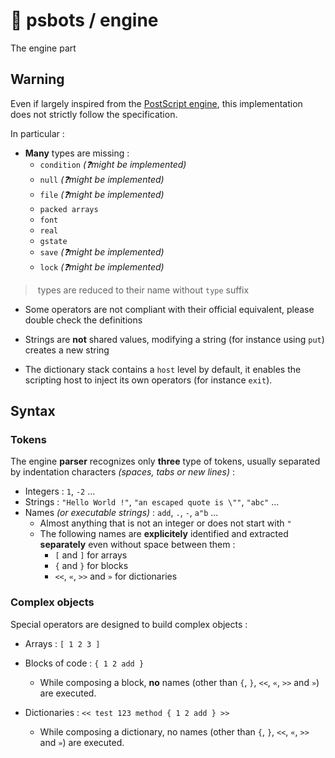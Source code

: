 # 🤖 psbots / engine

The engine part

## Warning

Even if largely inspired from the [PostScript engine](https://en.wikipedia.org/wiki/PostScript), this implementation does not strictly follow the specification.

In particular :

* **Many** types are missing :
  * `condition` *(❓might be implemented)*
  * `null` *(❓might be implemented)*
  * `file` *(❓might be implemented)*
  * `packed arrays`
  * `font`
  * `real`
  * `gstate`
  * `save` *(❓might be implemented)*
  * `lock` *(❓might be implemented)*

> types are reduced to their name without `type` suffix

* Some operators are not compliant with their official equivalent, please double check the definitions

* Strings are **not** shared values, modifying a string (for instance using  `put`) creates a new string

* The dictionary stack contains a `host` level by default, it enables the scripting host to inject its own operators (for instance `exit`).

## Syntax

### Tokens

The engine **parser** recognizes only **three** type of tokens, usually separated by indentation characters *(spaces, tabs or new lines)* :

* Integers : `1`, `-2` ...
* Strings : `"Hello World !"`, `"an escaped quote is \""`, `"abc"` ...
* Names *(or executable strings)* : `add`, `.`, `-`, `a"b` ... 
  * Almost anything that is not an integer or does not start with `"`
  * The following names are **explicitely** identified and extracted **separately** even without space between them :
    * `[` and `]` for arrays
    * `{` and `}` for blocks
    * `<<`, `«`, `>>` and `»` for dictionaries

### Complex objects

Special operators are designed to build complex objects :

* Arrays : `[ 1 2 3 ]`

* Blocks of code : `{ 1 2 add }`
  *  While composing a block, **no** names (other than `{`, `}`, `<<`, `«`, `>>` and `»`) are executed.

* Dictionaries : `<< test 123 method { 1 2 add } >>`
  *  While composing a dictionary, no names (other than `{`, `}`, `<<`, `«`, `>>` and `»`) are executed.

